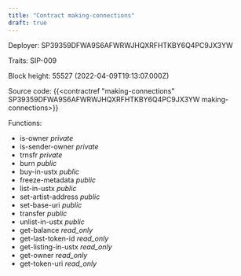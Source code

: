 ```yaml
---
title: "Contract making-connections"
draft: true
---
```

Deployer: SP39359DFWA9S6AFWRWJHQXRFHTKBY6Q4PC9JX3YW

Traits:
SIP-009 



Block height: 55527 (2022-04-09T19:13:07.000Z)

Source code: {{<contractref "making-connections" SP39359DFWA9S6AFWRWJHQXRFHTKBY6Q4PC9JX3YW making-connections>}}

Functions:

* is-owner _private_
* is-sender-owner _private_
* trnsfr _private_
* burn _public_
* buy-in-ustx _public_
* freeze-metadata _public_
* list-in-ustx _public_
* set-artist-address _public_
* set-base-uri _public_
* transfer _public_
* unlist-in-ustx _public_
* get-balance _read_only_
* get-last-token-id _read_only_
* get-listing-in-ustx _read_only_
* get-owner _read_only_
* get-token-uri _read_only_

